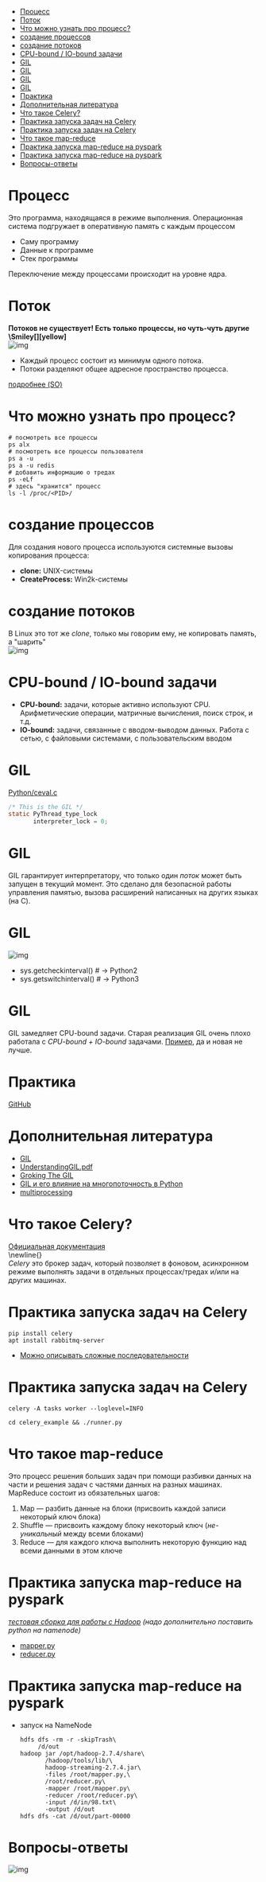 - [Процесс](#orgaca5a13)
- [Поток](#org1697ca8)
- [Что можно узнать про процесс?](#orgf5bedb6)
- [создание процессов](#org3e342b3)
- [создание потоков](#orgf6ac994)
- [CPU-bound / IO-bound задачи](#org5b2f8f4)
- [GIL](#org3872587)
- [GIL](#org565a75d)
- [GIL](#org5fb8470)
- [GIL](#org0ad8f41)
- [Практика](#orgc575df8)
- [Дополнительная литература](#orgb894a8d)
- [Что такое Celery?](#org8c265d7)
- [Практика запуска задач на Celery](#org87e5bed)
- [Практика запуска задач на Celery](#org8ba8df7)
- [Что такое map-reduce](#orged43906)
- [Практика запуска map-reduce на pyspark](#org01067c4)
- [Практика запуска map-reduce на pyspark](#orgec00c7d)
- [Вопросы-ответы](#org2360f7a)



<a id="orgaca5a13"></a>

# Процесс

Это программа, находящаяся в режиме выполнения. Операционная система подгружает в оперативную память с каждым процессом  

-   Саму программу
-   Данные к программе
-   Стек программы

Переключение между процессами происходит на уровне ядра.  


<a id="org1697ca8"></a>

# Поток

****Потоков не существует! Есть только процессы, но чуть-чуть другие \Smiley[][yellow]****  
![img](CLONEFlags.png)  

-   Каждый процесс состоит из минимум одного потока.
-   Потоки разделяют общее адресное пространство процесса.

<span class="underline"><span class="underline">[подробнее (SO)](https://stackoverflow.com/a/809049)</span></span>  


<a id="orgf5bedb6"></a>

# Что можно узнать про процесс?

```shell
# посмотреть все процессы
ps alx
# посмотреть все процессы пользователя
ps a -u
ps a -u redis
# добавить информацию о тредах
ps -eLf
# здесь "хранится" процесс
ls -l /proc/<PID>/
```


<a id="org3e342b3"></a>

# создание процессов

Для создания нового процесса используются системные вызовы копирования процесса:  

-   **clone:** UNIX-системы
-   **CreateProcess:** Win2k-системы


<a id="orgf6ac994"></a>

# создание потоков

В Linux это тот же $clone$, только мы говорим ему, не копировать память, а "шарить"  
![img](PwTDC.png)  


<a id="org5b2f8f4"></a>

# CPU-bound / IO-bound задачи

-   **CPU-bound:** задачи, которые активно используют CPU. Арифметические операции, матричные вычисления, поиск строк, и т.д.
-   **IO-bound:** задачи, связанные с вводом-выводом данных. Работа с сетью, с файловыми системами, с пользовательским вводом


<a id="org3872587"></a>

# GIL

<span class="underline"><span class="underline">[Python/ceval.c](https://github.com/python/cpython/blob/e62a694fee53ba7fc16d6afbaa53b373c878f300/Python/ceval.c#L238)</span></span>  

```C
/* This is the GIL */
static PyThread_type_lock
       interpreter_lock = 0;
```


<a id="org565a75d"></a>

# GIL

GIL гарантирует интерпретатору, что только один *поток* может быть запущен в текущий момент. Это сделано для безопасной работы управления памятью, вызова расширений написанных на других языках (на C).  


<a id="org5fb8470"></a>

# GIL

![img](GIL.png)  

-   sys.getcheckinterval()  # -> Python2
-   sys.getswitchinterval() # -> Python3


<a id="org0ad8f41"></a>

# GIL

GIL замедляет CPU-bound задачи. Старая реализация GIL очень плохо работала с *CPU-bound + IO-bound* задачами. <span class="underline"><span class="underline">[Пример](https://dabeaz.blogspot.com/2010/01/python-gil-visualized.html)</span></span>, да и новая не лучше.  


<a id="orgc575df8"></a>

# Практика

<span class="underline"><span class="underline">[GitHub](https://github.com/pimiento/python_threads_examples/)</span></span>  


<a id="orgb894a8d"></a>

# Дополнительная литература

-   <span class="underline"><span class="underline">[GIL](https://realpython.com/python-gil/)</span></span>
-   <span class="underline"><span class="underline">[UnderstandingGIL.pdf](https://www.dabeaz.com/python/UnderstandingGIL.pdf)</span></span>
-   <span class="underline"><span class="underline">[Groking The GIL](https://opensource.com/article/17/4/grok-gil)</span></span>
-   <span class="underline"><span class="underline">[GIL и его влияние на многопоточность в Python](https://habr.com/ru/post/592189/)</span></span>
-   <span class="underline"><span class="underline">[multiprocessing](https://docs.python.org/3/library/multiprocessing.html)</span></span>


<a id="org8c265d7"></a>

# Что такое Celery?

<span class="underline"><span class="underline">[Официальная документация](https://docs.celeryproject.org/en/stable/getting-started/introduction.html)</span></span>  
\newline{}  
*Celery* это брокер задач, который позволяет в фоновом, асинхронном режиме выполнять задачи в отдельных процессах/тредах и/или на других машинах.  


<a id="org87e5bed"></a>

# Практика запуска задач на Celery

```shell
pip install celery
apt install rabbitmq-server
```

-   <span class="underline"><span class="underline">[Можно описывать сложные последовательности](https://docs.celeryq.dev/en/stable/getting-started/next-steps.html#groups)</span></span>


<a id="org8ba8df7"></a>

# Практика запуска задач на Celery

```shell
celery -A tasks worker --loglevel=INFO
```

```shell
cd celery_example && ./runner.py
```


<a id="orged43906"></a>

# Что такое map-reduce

Это процесс решения больших задач при помощи разбивки данных на части и решения задач с частями данных на разных машинах. MapReduce состоит из обязательных шагов:  

1.  Map — разбить данные на блоки (присвоить каждой записи некоторый ключ блока)
2.  Shuffle — присвоить каждому блоку некоторый ключ (*не-уникальный* между всеми блоками)
3.  Reduce — для каждого ключа выполнить некоторую функцию над всеми данными в этом ключе


<a id="org01067c4"></a>

# Практика запуска map-reduce на pyspark

*[тестовая сборка для работы с Hadoop](https://medium.com/analytics-vidhya/how-to-easily-install-hadoop-with-docker-ad094d556f11) (надо дополнительно поставить python на namenode)*  

-   <span class="underline"><span class="underline">[mapper.py](https://github.com/pimiento/python_threads_examples/blob/main/mapper.py)</span></span>
-   <span class="underline"><span class="underline">[reducer.py](https://github.com/pimiento/python_threads_examples/blob/main/reducer.py)</span></span>


<a id="orgec00c7d"></a>

# Практика запуска map-reduce на pyspark

-   запуск на NameNode  
    
    ```shell
    hdfs dfs -rm -r -skipTrash\
         /d/out
    hadoop jar /opt/hadoop-2.7.4/share\
           /hadoop/tools/lib/\
           hadoop-streaming-2.7.4.jar\
           -files /root/mapper.py,\
           /root/reducer.py\
           -mapper /root/mapper.py\
           -reducer /root/reducer.py\
           -input /d/in/98.txt\
           -output /d/out
    hdfs dfs -cat /d/out/part-00000
    ```


<a id="org2360f7a"></a>

# Вопросы-ответы

![img](questions.jpg)
